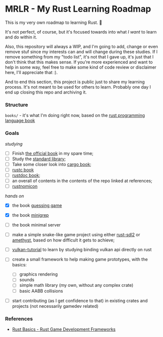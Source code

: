 # MRLR - My Rust Learning Roadmap
This is my very own roadmap to learning Rust. 🦀

It's not perfect, of course, but it's focused towards into what *I want* to learn and do within it.

Also, this repository will always a WIP, and I'm going to add, change or even remove stuf since my interests can and will change during these studies. If I remove something from my "todo list", it's not that I gave up, it's just that I don't think that this makes sense. If you're more experienced and want to help in some way, feel free to make some kind of code review or disclaimer here, I'll appreciate that :).

And to end this section, this project is public just to share my learning process. It's not meant to be used for others to learn. Probably one day I end up closing this repo and archiving it.

### Structure
`books/` - it's what I'm doing right now, based on the [rust programming language book](https://doc.rust-lang.org/book/)

### Goals

*studying*
- [ ] Finish [the official book](https://doc.rust-lang.org/book/) in my spare time;
- [ ] Study the [standard library](https://doc.rust-lang.org/std/index.html);
- [ ] Take some closer look into [cargo book](https://doc.rust-lang.org/cargo/index.html);
- [ ] [rustc book](https://doc.rust-lang.org/rustc/index.html)
- [ ] [rustdoc book](https://doc.rust-lang.org/rustdoc/index.html);
- [ ] an overall of contents in the contents of the repo linked at references;
- [ ] [rustnomicon](https://doc.rust-lang.org/nomicon/index.html)

*hands on*
- [x] the book [guessing game](book/guessing_game)
- [x] the book [minigrep](book/minigrep)
- [ ] the book minimal server
- [ ] make a simple snake-like game project using either [rust-sdl2](https://github.com/Rust-SDL2/rust-sdl2) or [amethyst](https://amethyst.rs/), based on how difficult it gets to achieve;
- [ ] [vulkan-tutorial](https://vulkan-tutorial.com/) to learn by studying binding vulkan api directly on rust
- [ ] create a small framework to help making game prototypes, with the basics:
  - [ ] graphics rendering
  - [ ] sounds
  - [ ] simple math library (my own, without any complex crate)
  - [ ] basic AABB collisions
- [ ] start contributing (as I get confidence to that) in existing crates and projects (not necessarily gamedev related)


### References
- [Rust Basics - Rust Game Development Frameworks](https://github.com/dasifefe/rust-game-development-frameworks#rust-basics)
